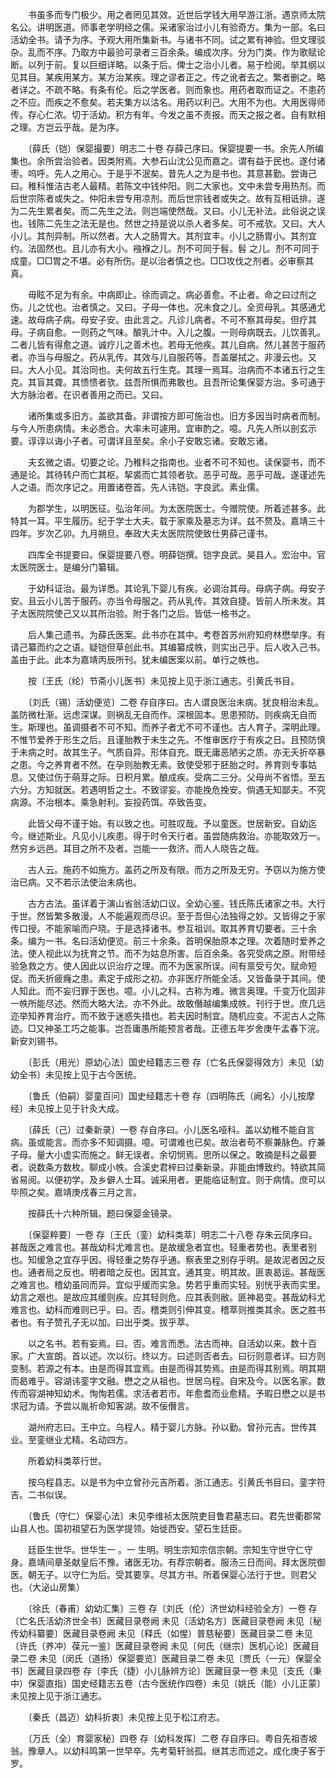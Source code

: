 <!-- { "loadSidebar": true } -->
　　书虽多而专门极少。用之者罔见其效。近世后学钱大用早游江浙。遇京师太院名公。讲明医道。师事老学明经之儒。采诸家治过小儿有验奇方。集为一部。名曰活幼全书。请予为序。予观大用所集新书。与诸书不同。试之累有神验。但文理驳杂。乱而不序。乃取方中最验可录者三百余条。编成次序。分为门类。作为歌赋论断。以列于前。复以巨细详略。以条于后。俾士之治小儿者。易于检阅。举其纲以见其目。某疾用某方。某方治某疾。理之谬者正之。传之讹者去之。繁者删之。略者详之。不疏不略。有条有伦。后之学医者。则而象也。用药者取而证之。不患药之不应。而疾之不愈矣。若夫集方以沽名。用药以利己。大用不为也。大用医得师传。存心仁浓。切于活幼。积方有年。今发之虽不责报。而天之报之者。自有默相之理。方岂云乎哉。是为序。

　　〔薛氏（铠）保婴撮要〕明志二十卷 存薛己序曰。保婴提要一书。余先人所编集也。余所尝治验者。因类附焉。大参石山沈公见而嘉之。谓有益于民也。遂付诸枣。呜呼。先人之用心。于是乎不泯矣。昔先人之为是书也。其意甚勤。尝诲己曰。稚科惟洁古老人最精。若陈文中钱仲阳。则二大家也。文中未尝专用热剂。而后世宗陈者或失之。仲阳未尝专用凉剂。而后世宗钱者或失之。故有互相诋排。遂为二先生累者矣。而二先生之法。则岂端使然哉。又曰。小儿无补法。此俗说之误也。钱陈二先生之法无是也。然世之持是说以杀人者多矣。可不戒欤。又曰。大人小儿。其剂异制。所以然者。大人之肠胃大。其剂宜丰。小儿之肠胃小。其剂宜约。法固然也。且儿亦有大小。襁褓之儿。剂不可同于髫。髫 之儿。剂不可同于成童。□□胃之不堪。必有所伤。是以治者慎之也。□□攻伐之剂者。必审察其真。

　　毋眩不足为有余。中病即止。徐而调之。病必善愈。不止者。命之曰过剂之伤。儿之忧也。治者慎之。又曰。子母一体也。况未食之儿。全资母乳。其感通尤速。故母病子病。母安子安。由此言之。凡诊儿病者。不可不察其母矣。但疗其母。子病自愈。一则药之气味。酿乳汁中。入儿之腹。一则母病既去。儿饮善乳。二者儿皆有得愈之道。诚疗儿之善术也。若母无他疾。其儿自病。然儿甚苦于服药者。亦当与母服之。药从乳传。其效与儿自服药等。吾盖屡拭之。非漫云也。又曰。大人小见。其治同也。夫何故五行生克。其理一焉耳。治病而不本诸五行之生克。其盲其聋。其愦愦者欤。兹吾所惧而弗敢也。且吾所论集保婴方治。多可通于大方脉治者。在识者善用之而已。又曰。

　　诸所集或多旧方。盖欲其备。非谓按方即可施治也。旧方多因当时病者而制。与今人所患病情。未必悉合。大率未可遽用。宜审酌之。噫。凡先人所以剖玄示要。谆谆以诲小子者。可谓详且至矣。余小子安敢忘诸。安敢忘诸。

　　夫玄微之语。切要之论。乃稚科之指南也。业者不可不知也。读保婴书，而不通是论。其待转户而亡其枢。挈裘而亡其领者欤。恶乎可哉。恶乎可哉。遂谨述先人之语。而次序记之。用置诸卷首。先人讳铠。字良武。素业儒。

　　为郡学生，以明医征。弘治年间。为太医院医士。今赠院使。所着述甚多。此特其一耳。平生履历。纪于学士大夫。载于家乘及墓志为详。兹不赘及。嘉靖三十四年。岁次乙卯。九月朔旦。奉政大夫太医院院使致仕男薛己谨书。

　　四库全书提要曰。保婴提要八卷。明薛铠撰。铠字良武。昊县人。宏治中。官太医院医士。是编分门纂辑。

　　于幼科证治。最为详悉。其论乳下婴儿有疾。必调治其母。母病子病。母安子安。且云小儿苦于服药。亦当令母服之。药从乳传。其效自捷。皆前人所未发。其子太医院院使己又以其所治验。附于各门之后。皆低一格书之。

　　后人集己遗书。为薛氏医案。此书亦在其中。考卷首苏州府知府林懋举序。有请己纂而约之之语。疑铠但草创此书。其编纂成帙，则实出己乎。后人收入己书。盖由于此。此本为嘉靖丙辰所刊。犹未编医案以前。单行之帙也。

　　按〔王氏（纶）节斋小儿医书〕未见按上见于浙江通志。引黄氏书目。

　　〔刘氏（锡）活幼便览〕二卷 存自序曰。古人谓良医治未病。犹良相治未乱。盖防微杜渐。远虑深谋。则祸乱无自而作。深根固本。思患预防。则疾病无自而生。斯理也。虽调摄者不可不知。而养子者尤不可不谨也。古人育子。深明此理。不惟节爱养于形生之后。且谨胎教于未生之先。不惟审医疗于有疾之日。且预防慎于未病之时。故其生子。气质自异。形体自充。既无庸恶陋劣之质。亦无夭折卒暴之患。今之养育者不然。在孕则胎教无素。致使受邪于胚胎之时。养育则专事姑息。又使过伤于萌芽之际。日积月累。酿成疾。受病二三分。父母尚不省悟。至五六分。方知就医。若遇明哲之士。不致谬妄。亦能挽危挽安。倘遇无知鄙夫。不究病源。不治根本。乘急射利。妄投药饵。卒致告变。

　　此皆父母不谨于始。有以致之也。可胜叹哉。予以童医。世居新安。自幼迄今。继述斯业。凡见小儿疾患。得于时令天行者。虽尝随病救治。亦能取效万一。然穷乡远邑。耳目之所不及者。岂能一一救济。而人人晓告之哉。

　　古人云。施药不如施方。盖药之所及有限。而方之所及无穷。予窃以为施方使治已病。又不若示法使治未病也。

　　古方古法。虽详着于演山省翁活幼口议。全幼心鉴。钱氏陈氏诸家之书。大行于世。然皆繁多散漫。人不能遍观而尽识。至于吾但心法独得之妙。又皆得之于家传口授。不能家喻而户晓。于是选择诸书。参互祖训。取其养育切要者。三十余条。编为一书。名曰活幼便览。前三十余条。首明保胎原本之理。次着随时爱养之法。使人视此以为抚育之节。而不为姑息所害。后百余条。各究受病之原。附带经验急救之方。使人因此以识治疗之理。而不为医家所误。间有禀受亏欠。赋命短促。而夭折疲癃之患。素定于成形之初。亦非医疗所能全活。又皆备录于其间。使人知此。而不妄归罪于医也。噫。小儿之科。古称为难。微言奥理。千变万化固非一帙所能尽述。然而大略大法。亦不外此。故敢僭越编集成帙。刊行于世。庶几远迩举知养育治疗。而不致于迷惑失措也。若夫因时制宜。随机应变。不泥古人之陈迹。□又神圣工巧之能事。岂吾庸愚所能预言者哉。正德五年岁舍庚午孟春下浣。新安刘锡书。

　　〔彭氏（用光）原幼心法〕国史经籍志三卷 存〔亡名氏保婴得效方〕未见〔幼幼全书〕未见按上见于古今医统。

　　〔鲁氏（伯嗣）婴童百问〕国史经籍志十卷 存〔四明陈氏（阙名）小儿按摩经〕未见按上见于针灸大成。

　　〔薛氏（己）过秦新录〕一卷 存自序曰。小儿医名哑科。盖以幼稚不能自言病。虽或能言。而亦多不知调摄。噫。可谓难也已矣。故治者苟不察兼脉色。疗兼子母。量大小虚实而施之。鲜无误者。余切悯焉。思所以保之。敢摘是科之最要者。说数条方数枚。聊成小帙。合溪史君梓曰过秦新录。非能由博致约。特欲其简省易阅。以便初学。及乡僻人士耳。诚采用者。更能临证制宜。则于病情。庶可以毕照之矣。嘉靖庚戌春三月之言。

　　按薛氏十六种所辑。题曰保婴金镜录。

　　〔保婴粹要〕一卷 存〔王氏（銮）幼科类萃〕明志二十八卷 存朱云凤序曰。甚哉医之难言也。甚哉幼科尤难言也。是故缓急者宜也。轻重者势也。表里者别也。知缓急之宜存乎因。得轻重之势存乎通。察表里之别存乎明。是故泥者因之反也。通者局之反也。明者暗之反也。因其宜。通其变。明其故。匪衷曷运。甚哉医之难言也。稽幼虽同而异。宜似乎缓而实急。势若乎重而实轻。别恍乎表而实里。幼言之艰也。是故应其缓则疾。应其轻则危。应其表则敝。匪神曷变。甚哉幼科尤难言也。幼科而难则已乎。曰。否。稽类则引伸其变。稽萃则推类其余。医之胜书者也。有子赞孔子无以加。曰出乎类。拔乎萃。

　　以之名书。若有妄焉。曰。否。难言而悉。法古而神。自活幼以来。数十百家。广大宣朗。首以述。次以衍。终以方。曰述则否者去。曰衍则意者详。曰方则变制。若源之有本。由是而得其宜焉。由是而得其势焉。由是而得其别焉。明其期而曷难乎。容湖讳銮字文融。懋之之从祖也。世居乌程。自宋及今。以医名家。数传而容湖神知幼术。恂恂若儒。求活者若市。年愈耆而业愈精。予暇日懋之以是书求冠为请。予尝以胤祈命知客湖。故不佞僭言。

　　湖州府志曰。王中立。乌程人。精于婴儿方脉。孙以勤。曾孙元吉。世传其业。至銮继业尤精。名动四方。

　　所着幼科类萃行世。

　　按乌程县志。以是书为中立曾孙元吉所着。浙江通志。引黄氏书目曰。銮字符吉。二书似误。

　　〔鲁氏（守仁）保婴心法〕未见李维祯太医院吏目鲁君墓志曰。君先世衢郡常山县人也。国初祖望石为医学提领。始徙西安。望石生廷臣。

　　廷臣生世华。世华生一 。一 生明。明生宗知宗信宗朝。宗知生守世守仁守身。嘉靖间章圣献皇后不豫。诸医无功。有荐宗朝者。服汤三日而间。拜太医院御医。朝无子。以守仁为后。受其要享。尽其方书。所着保婴心法行于世。则君父也。（大泌山房集）

　　〔徐氏（春甫）幼幼汇集〕三卷 存〔刘氏（伦）济世幼科经验全方〕一卷 存〔亡名氏活幼济世全书〕医藏目录卷阙 未见〔活幼名方〕医藏目录卷阙 未见〔秘传幼科纂要〕医藏目录卷阙 未见〔释氏（如惺）普慈秘要〕医藏目录二卷 未见〔许氏（养冲）葆元一鉴〕医藏目录卷阙 未见〔何氏（继宗）医机心论〕医藏目录二卷 未见〔闵氏（道扬）保婴要览〕医藏目录二卷 未见〔贾氏（一元）保婴全书〕医藏目录四卷 存〔李氏（捷）小儿脉辨方论〕医藏目录一卷 未见〔支氏（秉中）保婴直指〕国史经籍志五卷（古今医统作四卷）未见〔姚氏（能）小儿正蒙〕未见按上见于浙江通志。

　　〔秦氏（昌迈）幼科折衷〕未见按上见于松江府志。

　　〔万氏（全）育婴家秘〕四卷 存〔幼科发挥〕二卷 存自序曰。粤自先祖杏坡翁。豫章人。以幼科鸣第一世早卒。先考菊轩翁孤。继其志而述之。成化庚子客于罗。


